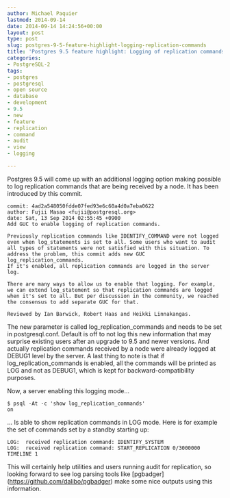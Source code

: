 ```yaml
---
author: Michael Paquier
lastmod: 2014-09-14
date: 2014-09-14 14:24:56+00:00
layout: post
type: post
slug: postgres-9-5-feature-highlight-logging-replication-commands
title: 'Postgres 9.5 feature highlight: Logging of replication commands'
categories:
- PostgreSQL-2
tags:
- postgres
- postgresql
- open source
- database
- development
- 9.5
- new
- feature
- replication
- command
- audit
- view
- logging

---
```


Postgres 9.5 will come up with an additional logging option making possible
to log replication commands that are being received by a node. It has been
introduced by this commit.

    commit: 4ad2a548050fdde07fed93e6c60a4d0a7eba0622
    author: Fujii Masao <fujii@postgresql.org>
    date: Sat, 13 Sep 2014 02:55:45 +0900
    Add GUC to enable logging of replication commands.

    Previously replication commands like IDENTIFY_COMMAND were not logged
    even when log_statements is set to all. Some users who want to audit
    all types of statements were not satisfied with this situation. To
    address the problem, this commit adds new GUC log_replication_commands.
    If it's enabled, all replication commands are logged in the server log.

    There are many ways to allow us to enable that logging. For example,
    we can extend log_statement so that replication commands are logged
    when it's set to all. But per discussion in the community, we reached
    the consensus to add separate GUC for that.

    Reviewed by Ian Barwick, Robert Haas and Heikki Linnakangas.

The new parameter is called log\_replication\_commands and needs to be set
in postgresql.conf. Default is off to not log this new information that may
surprise existing users after an upgrade to 9.5 and newer versions. And
actually replication commands received by a node were already logged at
DEBUG1 level by the server. A last thing to note is that if
log\_replication\_commands is enabled, all the commands will be printed
as LOG and not as DEBUG1, which is kept for backward-compatibility
purposes.

Now, a server enabling this logging mode...

    $ psql -At -c 'show log_replication_commands'
    on

... Is able to show replication commands in LOG mode. Here is for example
the set of commands set by a standby starting up:

    LOG:  received replication command: IDENTIFY_SYSTEM
    LOG:  received replication command: START_REPLICATION 0/3000000 TIMELINE 1

This will certainly help utilities and users running audit for replication,
so looking forward to see log parsing tools like [pgbadger]
(https://github.com/dalibo/pgbadger) make some nice outputs using this
information.
